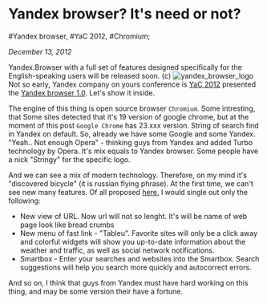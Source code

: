 # Yandex browser? It's need or not?

#Yandex browser, #YaC 2012, #Chromium;

_December 13, 2012_

Yandex.Browser with a full set of features designed specifically for the English-speaking users will be released soon. (с)
![yandex_browser_logo](http://yabs.yandex.ru/count/AI9QGHYaezm40002Zhqbnmm5KPK2cmPfMeYosr1G0vAjXGQgfZIAe4K6Kge2fPOOP92W7mBUaRpGIMG6an11hlnExYmQdEFG1B41VmS0)
Not so early, Yandex company on yours conference is [YaC 2012](http://fotki.yandex.ru/users/ya-events/album/136128/) presented the [Yandex browser 1.0](http://browser.yandex.com/). Let's show it inside.

The engine of this thing is open source browser ```Chromium```. Some intresting, that Some sites detected that it's 19 version of google chrome, but at the moment of this post ```Google Chrome``` has 23.xxx version. String of search find in Yandex on default. So, already we have some Google and some Yandex. "Yeah.. Not enough Opera" - thinking guys from Yandex and added Turbo technology by Opera. It's mix equals to Yandex browser. Some people have a nick "Stringy" for the specific logo.

And we can see a mix of modern technology. Therefore, on my mind it's "discovered bicycle" (it is russian flying phrase). At the first time, we can't see new many features. Of all proposed [here](http://browser.yandex.com/), I would single out only the following:

* New view of URL. Now url will not so lenght. It's will be name of web page look like bread crumbs
* New menu of fast link - "Tableu". Favorite sites will only be a click away and colorful widgets will show you up-to-date information about the weather and traffic, as well as social network notifications.
* Smartbox - Enter your searches and websites into the Smartbox. Search suggestions will help you search more quickly and autocorrect errors.

And so on, I think that guys from Yandex must have hard working on th</span>is thing, and may be some version their have a fortune.